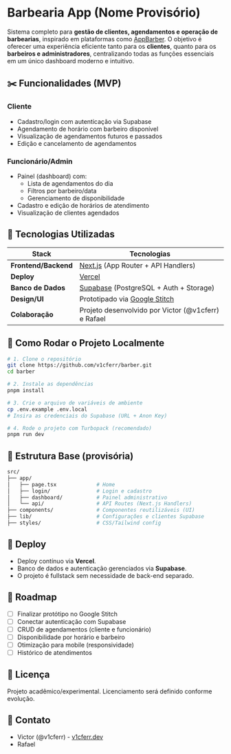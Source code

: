 # Barbearia App (Nome Provisório)

Sistema completo para **gestão de clientes, agendamentos e operação de barbearias**, inspirado em plataformas como [AppBarber](https://appbarber.com.br). O objetivo é oferecer uma experiência eficiente tanto para os **clientes**, quanto para os **barbeiros e administradores**, centralizando todas as funções essenciais em um único dashboard moderno e intuitivo.

## ✂️ Funcionalidades (MVP)

### Cliente

- Cadastro/login com autenticação via Supabase
- Agendamento de horário com barbeiro disponível
- Visualização de agendamentos futuros e passados
- Edição e cancelamento de agendamentos

### Funcionário/Admin

- Painel (dashboard) com:
  - Lista de agendamentos do dia
  - Filtros por barbeiro/data
  - Gerenciamento de disponibilidade
- Cadastro e edição de horários de atendimento
- Visualização de clientes agendados

## 🧠 Tecnologias Utilizadas

| Stack                | Tecnologias                                                    |
| -------------------- | -------------------------------------------------------------- |
| **Frontend/Backend** | [Next.js](https://nextjs.org/) (App Router + API Handlers)     |
| **Deploy**           | [Vercel](https://vercel.com)                                   |
| **Banco de Dados**   | [Supabase](https://supabase.com) (PostgreSQL + Auth + Storage) |
| **Design/UI**        | Prototipado via [Google Stitch](https://stitch.withgoogle.com) |
| **Colaboração**      | Projeto desenvolvido por Victor (@v1cferr) e Rafael            |

## 🔧 Como Rodar o Projeto Localmente

```bash
# 1. Clone o repositório
git clone https://github.com/v1cferr/barber.git
cd barber

# 2. Instale as dependências
pnpm install

# 3. Crie o arquivo de variáveis de ambiente
cp .env.example .env.local
# Insira as credenciais do Supabase (URL + Anon Key)

# 4. Rode o projeto com Turbopack (recomendado)
pnpm run dev
```

## 📂 Estrutura Base (provisória)

```bash
src/
├── app/
│   ├── page.tsx             # Home
│   ├── login/               # Login e cadastro
│   ├── dashboard/           # Painel administrativo
│   └── api/                 # API Routes (Next.js Handlers)
├── components/              # Componentes reutilizáveis (UI)
├── lib/                     # Configurações e clientes Supabase
├── styles/                  # CSS/Tailwind config
```

## 🚀 Deploy

- Deploy contínuo via **Vercel**.
- Banco de dados e autenticação gerenciados via **Supabase**.
- O projeto é fullstack sem necessidade de back-end separado.

## 📌 Roadmap

- [ ] Finalizar protótipo no Google Stitch
- [ ] Conectar autenticação com Supabase
- [ ] CRUD de agendamentos (cliente e funcionário)
- [ ] Disponibilidade por horário e barbeiro
- [ ] Otimização para mobile (responsividade)
- [ ] Histórico de atendimentos

## 📝 Licença

Projeto acadêmico/experimental. Licenciamento será definido conforme evolução.

## 🤝 Contato

- Victor (@v1cferr) - [v1cferr.dev](https://v1cferr.dev)
- Rafael
